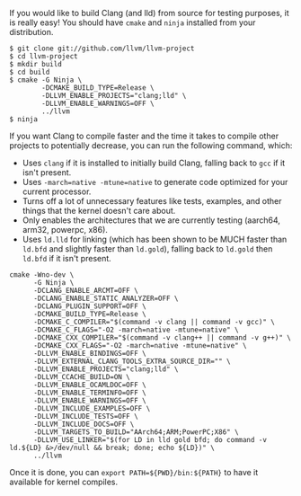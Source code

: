 If you would like to build Clang (and lld) from source for testing purposes, it is really easy! You should have `cmake` and `ninja` installed from your distribution.

```
$ git clone git://github.com/llvm/llvm-project
$ cd llvm-project
$ mkdir build
$ cd build
$ cmake -G Ninja \
        -DCMAKE_BUILD_TYPE=Release \
        -DLLVM_ENABLE_PROJECTS="clang;lld" \
        -DLLVM_ENABLE_WARNINGS=OFF \
        ../llvm
$ ninja
```

If you want Clang to compile faster and the time it takes to compile other projects to potentially decrease, you can run the following command, which:
* Uses `clang` if it is installed to initially build Clang, falling back to `gcc` if it isn't present.
* Uses `-march=native -mtune=native` to generate code optimized for your current processor.
* Turns off a lot of unnecessary features like tests, examples, and other things that the kernel doesn't care about.
* Only enables the architectures that we are currently testing (aarch64, arm32, powerpc, x86).
* Uses `ld.lld` for linking (which has been shown to be MUCH faster than `ld.bfd` and slightly faster than `ld.gold`), falling back to `ld.gold` then `ld.bfd` if it isn't present.

```
cmake -Wno-dev \
      -G Ninja \
      -DCLANG_ENABLE_ARCMT=OFF \
      -DCLANG_ENABLE_STATIC_ANALYZER=OFF \
      -DCLANG_PLUGIN_SUPPORT=OFF \
      -DCMAKE_BUILD_TYPE=Release \
      -DCMAKE_C_COMPILER="$(command -v clang || command -v gcc)" \
      -DCMAKE_C_FLAGS="-O2 -march=native -mtune=native" \
      -DCMAKE_CXX_COMPILER="$(command -v clang++ || command -v g++)" \
      -DCMAKE_CXX_FLAGS="-O2 -march=native -mtune=native" \
      -DLLVM_ENABLE_BINDINGS=OFF \
      -DLLVM_EXTERNAL_CLANG_TOOLS_EXTRA_SOURCE_DIR="" \
      -DLLVM_ENABLE_PROJECTS="clang;lld" \
      -DLLVM_CCACHE_BUILD=ON \
      -DLLVM_ENABLE_OCAMLDOC=OFF \
      -DLLVM_ENABLE_TERMINFO=OFF \
      -DLLVM_ENABLE_WARNINGS=OFF \
      -DLLVM_INCLUDE_EXAMPLES=OFF \
      -DLLVM_INCLUDE_TESTS=OFF \
      -DLLVM_INCLUDE_DOCS=OFF \
      -DLLVM_TARGETS_TO_BUILD="AArch64;ARM;PowerPC;X86" \
      -DLLVM_USE_LINKER="$(for LD in lld gold bfd; do command -v ld.${LD} &>/dev/null && break; done; echo ${LD})" \
      ../llvm
```

Once it is done, you can `export PATH=${PWD}/bin:${PATH}` to have it available for kernel compiles.
